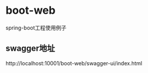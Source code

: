 # boot-web

spring-boot工程使用例子

## swagger地址

http://localhost:10001/boot-web/swagger-ui/index.html

